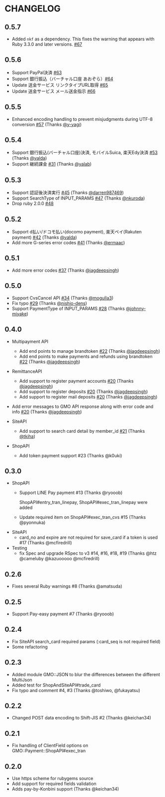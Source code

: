 # CHANGELOG
## 0.5.7
- Added `nkf` as a dependency. This fixes the warning that appears with Ruby 3.3.0 and later versions. [#67](https://github.com/t-k/gmo-payment-ruby/pull/69)

## 0.5.6
- Support PayPal決済 [#63](https://github.com/t-k/gmo-payment-ruby/pull/63)
- Support 銀行振込（バーチャル口座 あおぞら）[#64](https://github.com/t-k/gmo-payment-ruby/pull/64)
- Update 送金サービス リンクタイプURL取得 [#65](https://github.com/t-k/gmo-payment-ruby/pull/65)
- Update 送金サービス メール送金指示 [#66](https://github.com/t-k/gmo-payment-ruby/pull/66)

## 0.5.5
- Enhanced encoding handling to prevent misjudgments during UTF-8 conversion [#57](https://github.com/t-k/gmo-payment-ruby/pull/57) (Thanks [@y-yagi](https://github.com/y-yagi))

## 0.5.4
* Support 銀行振込(バーチャル口座)決済, モバイルSuica, 楽天Edy決済 [#53](https://github.com/t-k/gmo-payment-ruby/pull/53) (Thanks [@valda](https://github.com/valda))
* Support 継続課金 [#31](https://github.com/t-k/gmo-payment-ruby/pull/31) (Thanks [@yalab](https://github.com/yalab))

## 0.5.3
* Support 認証後決済実行 [#45](https://github.com/t-k/gmo-payment-ruby/pull/45) (Thanks [@darren987469](https://github.com/darren987469))
* Support SearchType of INPUT_PARAMS [#47](https://github.com/t-k/gmo-payment-ruby/pull/47) (Thanks [@nkuroda](https://github.com/nkuroda))
* Drop ruby 2.0.0 [#48](https://github.com/t-k/gmo-payment-ruby/pull/48)

## 0.5.2
* Support d払い/ドコモ払い(docomo payment), 楽天ペイ(Rakuten payment) [#42](https://github.com/t-k/gmo-payment-ruby/pull/42) (Thanks [@valda](https://github.com/valda))
* Add more G-series error codes [#41](https://github.com/t-k/gmo-payment-ruby/pull/41) (Thanks [@ermaac](https://github.com/ermaac))

## 0.5.1
* Add more error codes [#37](https://github.com/t-k/gmo-payment-ruby/pull/37) (Thanks [@jagdeepsingh](https://github.com/jagdeepsingh))

## 0.5.0
* Support CvsCancel API  [#34](https://github.com/t-k/gmo-payment-ruby/pull/34) (Thanks [@mogulla3](https://github.com/mogulla3 ))
* Fix typo [#29](https://github.com/t-k/gmo-payment-ruby/pull/29) (Thanks [@nishio-dens](https://github.com/nishio-dens))
* Support PaymentType of INPUT_PARAMS [#28](https://github.com/t-k/gmo-payment-ruby/pull/28) (Thanks [@johnny-miyake](https://github.com/johnny-miyake))

## 0.4.0

* Multipayment API
  * Add end points to manage brandtoken [#22](https://github.com/t-k/gmo-payment-ruby/pull/22) (Thanks [@jagdeepsingh](https://github.com/JagdeepSingh))
  * Add end points to make payments and refunds using brandtoken [#22](https://github.com/t-k/gmo-payment-ruby/pull/22) (Thanks [@jagdeepsingh](https://github.com/JagdeepSingh))

* RemittanceAPI
  * Add support to register payment accounts [#20](https://github.com/t-k/gmo-payment-ruby/pull/20) (Thanks [@jagdeepsingh](https://github.com/JagdeepSingh))
  * Add support to register deposits [#20](https://github.com/t-k/gmo-payment-ruby/pull/20) (Thanks [@jagdeepsingh](https://github.com/JagdeepSingh))
  * Add support to register mail deposits [#20](https://github.com/t-k/gmo-payment-ruby/pull/20) (Thanks [@jagdeepsingh](https://github.com/JagdeepSingh))

* Add error messages to GMO API response along with error code and info [#20](https://github.com/t-k/gmo-payment-ruby/pull/20) (Thanks [@jagdeepsingh](https://github.com/JagdeepSingh))

* SiteAPI
  * Add support to search card detail by member_id [#21](https://github.com/t-k/gmo-payment-ruby/pull/21) (Thanks  [@tkiha](https://github.com/tkiha))

* ShopAPI
  * Add token payment support #23 (Thanks @k0uki)

## 0.3.0
 * ShopAPI
   * Support LINE Pay payment #13 (Thanks @ryooob)

     ShopAPI#entry_tran_linepay, ShopAPI#exec_tran_linepay were added
   * Update required item on ShopAPI#exec_tran_cvs #15 (Thanks @pyonnuka)
 * SiteAPI
   * card_no and expire are not required for save_card if a token is used #17 (Thanks @mcfiredrill)
 * Testing
   * fix Spec and upgrade RSpec to v3 #14, #16, #18, #19 (Thanks @htz @cameluby @kazuooooo @mcfiredrill)

## 0.2.6
 * Fixes several Ruby warnings #8 (Thanks @amatsuda)

## 0.2.5
 * Support Pay-easy payment #7 (Thanks @ryooob)

## 0.2.4
 * Fix SiteAPI search_card required params (:card_seq is not required field)
 * Some refactoring

## 0.2.3
 * Added module GMO::JSON to blur the differences between the different MultiJson
 * Added test for ShopAndSiteAPI#trade_card
 * Fix typo and comment #4, #3 (Thanks @toshiwo, @fukayatsu)

## 0.2.2
 * Changed POST data encoding to Shift-JIS #2 (Thanks @keichan34)

## 0.2.1
 * Fix handling of ClientField options on GMO::Payment::ShopAPI#exec_tran

## 0.2.0

 * Use https scheme for rubygems source
 * Add support for required fields validation
 * Adds pay-by-Konbini support (Thanks @keichan34)
